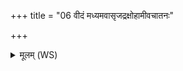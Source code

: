 +++
title = "06 वीदं मध्यमवासृजद्रक्षोहामीवचातनः"

+++
<details><summary>मूलम् (WS)</summary>

वीदं मध्यमवासृजद्रक्षोहामीवचातनः ।  
अमीवाः सर्वाश्चातयन्नाशयदभिभा इति ॥ ॥ ७ ॥
</details>